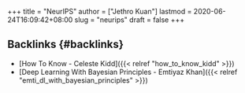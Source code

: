 +++
title = "NeurIPS"
author = ["Jethro Kuan"]
lastmod = 2020-06-24T16:09:42+08:00
slug = "neurips"
draft = false
+++

## Backlinks {#backlinks}

- [How To Know - Celeste Kidd]({{< relref "how_to_know_kidd" >}})
- [Deep Learning With Bayesian Principles - Emtiyaz Khan]({{< relref "emti_dl_with_bayesian_principles" >}})
